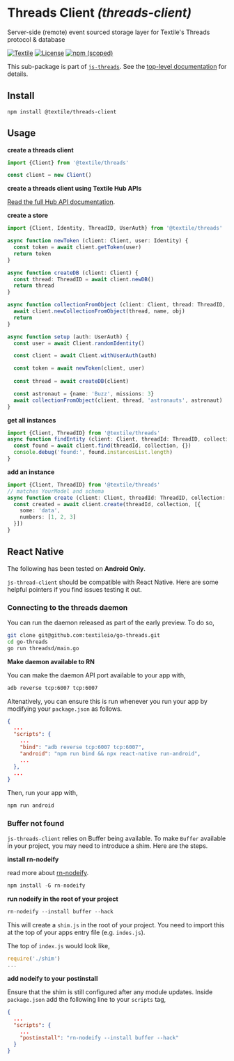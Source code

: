 # Threads Client _(threads-client)_

Server-side (remote) event sourced storage layer for Textile's Threads protocol & database

[![Textile](https://img.shields.io/badge/made%20by-Textile-informational.svg)](https://textile.io)
[![License](https://img.shields.io/github/license/textileio/js-threads.svg)](../../LICENSE)
[![npm (scoped)](https://img.shields.io/npm/v/@textile/threads-client.svg)](https://www.npmjs.com/package/@textile/threads-client)

This sub-package is part of [`js-threads`](https://github.com/textileio/js-threads). See the [top-level documentation](https://textileio.github.io/js-threads) for details.

## Install

```
npm install @textile/threads-client
```

## Usage

**create a threads client**

```typescript
import {Client} from '@textile/threads'

const client = new Client()
```

**create a threads client using Textile Hub APIs**

[Read the full Hub API documentation](https://textileio.github.io/js-hub/docs).

**create a store**

```typescript
import {Client, Identity, ThreadID, UserAuth} from '@textile/threads'

async function newToken (client: Client, user: Identity) {
  const token = await client.getToken(user)
  return token
}

async function createDB (client: Client) {
  const thread: ThreadID = await client.newDB()
  return thread
}

async function collectionFromObject (client: Client, thread: ThreadID, name: string, obj: any) {
  await client.newCollectionFromObject(thread, name, obj)
  return
}

async function setup (auth: UserAuth) {
  const user = await Client.randomIdentity()

  const client = await Client.withUserAuth(auth)

  const token = await newToken(client, user)
  
  const thread = await createDB(client)

  const astronaut = {name: 'Buzz', missions: 3}
  await collectionFromObject(client, thread, 'astronauts', astronaut)
}
```

**get all instances**

```typescript
import {Client, ThreadID} from '@textile/threads'
async function findEntity (client: Client, threadId: ThreadID, collection: string) {
  const found = await client.find(threadId, collection, {})
  console.debug('found:', found.instancesList.length)
}
```

**add an instance**

```typescript
import {Client, ThreadID} from '@textile/threads'
// matches YourModel and schema
async function create (client: Client, threadId: ThreadID, collection: string) {
  const created = await client.create(threadId, collection, [{
    some: 'data',
    numbers: [1, 2, 3]
  }])
}
```

## React Native

The following has been tested on **Android Only**.

`js-thread-client` should be compatible with React Native. Here are some helpful pointers if you find issues testing it out.

### Connecting to the threads daemon

You can run the daemon released as part of the early preview. To do so, 

```sh
git clone git@github.com:textileio/go-threads.git
cd go-threads
go run threadsd/main.go
```

**Make daemon available to RN**

You can make the daemon API port available to your app with,

```sh
adb reverse tcp:6007 tcp:6007
```

Altenatively, you can ensure this is run whenever you run your app by modifying your `package.json` as follows.

```json
{
  ...
  "scripts": {
    ...
    "bind": "adb reverse tcp:6007 tcp:6007",
    "android": "npm run bind && npx react-native run-android",
    ...
  },
  ...
}
```

Then, run your app with,

```sh
npm run android
```

### Buffer not found

`js-threads-client` relies on Buffer being available. To make `Buffer` available in your project, you may need to introduce a shim. Here are the steps.

**install rn-nodeify**

read more about [rn-nodeify](https://github.com/tradle/rn-nodeify#readme).

```js
npm install -G rn-nodeify
```

**run nodeify in the root of your project**

```js
rn-nodeify --install buffer --hack
```

This will create a `shim.js` in the root of your project. You need to import this at the top of your apps entry file (e.g. `indes.js`). 

The top of `index.js` would look like, 

```js
require('./shim')
...
```

**add nodeify to your postinstall**

Ensure that the shim is still configured after any module updates. Inside `package.json` add the following line to your `scripts` tag,

```json
{
  ...
  "scripts": {
    ...
    "postinstall": "rn-nodeify --install buffer --hack"
  }
}
```
